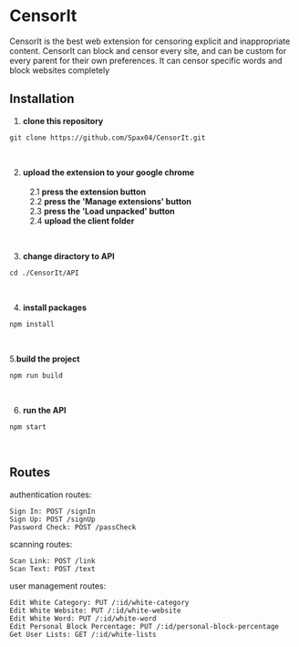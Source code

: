 # CensorIt

CensorIt is the best web extension for censoring explicit and inappropriate content.
CensorIt can block and censor every site, and can be custom for every parent for their own preferences.
It can censor specific words and block websites completely

## Installation

1. **clone this repository**
```
git clone https://github.com/Spax04/CensorIt.git
```

<br>

2. **upload the extension to your google chrome** <br><br>
&nbsp;&nbsp;&nbsp;2.1 **press the extension button** <br>
&nbsp;&nbsp;&nbsp;2.2 **press the 'Manage extensions' button** <br>
&nbsp;&nbsp;&nbsp;2.3 **press the 'Load unpacked' button** <br>
&nbsp;&nbsp;&nbsp;2.4 **upload the client folder** <br>
<br>

3. **change diractory to API**
```
cd ./CensorIt/API
```

<br>

4. **install packages**
```
npm install
```

<br>

5.**build the project**
```
npm run build
```

<br>

6. **run the API**
```
npm start
```

<br>

## Routes
authentication routes:
```
Sign In: POST /signIn
Sign Up: POST /signUp
Password Check: POST /passCheck
```
scanning routes:
```
Scan Link: POST /link
Scan Text: POST /text
```
user management routes:
```
Edit White Category: PUT /:id/white-category
Edit White Website: PUT /:id/white-website
Edit White Word: PUT /:id/white-word
Edit Personal Block Percentage: PUT /:id/personal-block-percentage
Get User Lists: GET /:id/white-lists
```

